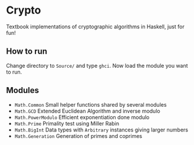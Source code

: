 
# Crypto

Textbook implementations of cryptographic algorithms in Haskell, just for fun!

## How to run

Change directory to `Source/` and type `ghci`. Now load the module you want to run.

## Modules

- `Math.Common` Small helper functions shared by several modules
- `Math.GCD` Extended Euclidean Algorithm and inverse modulo
- `Math.PowerModulo` Efficient exponentiation done modulo
- `Math.Prime` Primality test using Miller Rabin
- `Math.BigInt` Data types with `Arbitrary` instances giving larger numbers
- `Math.Generation` Generation of primes and coprimes
